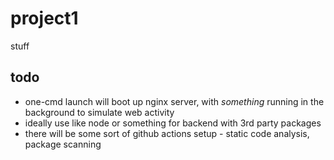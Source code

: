 # project1
stuff

## todo
- one-cmd launch will boot up nginx server, with *something* running in the background to simulate web activity
- ideally use like node or something for backend with 3rd party packages
- there will be some sort of github actions setup - static code analysis, package scanning